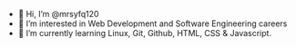 - 👋 Hi, I’m @mrsyfq120
- 👀 I’m interested in Web Development and Software Engineering careers
- 🌱 I’m currently learning Linux, Git, Github, HTML, CSS & Javascript.


<!---
mrsyfq120/mrsyfq120 is a ✨ special ✨ repository because its `README.md` (this file) appears on your GitHub profile.
You can click the Preview link to take a look at your changes.
--->
